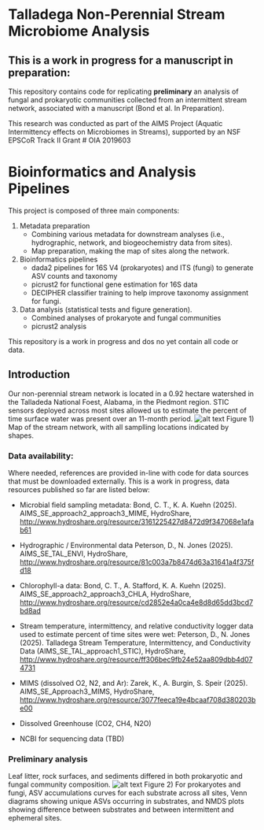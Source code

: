 # Talladega Non-Perennial Stream Microbiome Analysis
## This is a work in progress for a manuscript in preparation:

This repository contains code for replicating **preliminary** an analysis of fungal and prokaryotic communities collected from an intermittent stream network, associated with a manuscript (Bond et al. In Preparation).

This research was conducted as part of the AIMS Project (Aquatic Intermittency effects on Microbiomes in Streams), supported by an NSF EPSCoR Track II Grant # OIA 2019603

# Bioinformatics and Analysis Pipelines
This project is composed of three main components:
1) Metadata preparation
   - Combining various metadata for downstream analyses (i.e., hydrographic, network, and biogeochemistry data from sites).
   - Map preparation, making the map of sites along the network.
2) Bioinformatics pipelines
   - dada2 pipelines for 16S V4 (prokaryotes) and ITS (fungi) to generate ASV counts and taxonomy
   - picrust2 for functional gene estimation for 16S data
   - DECIPHER classifier training to help improve taxonomy assignment for fungi.
3) Data analysis (statistical tests and figure generation).
   - Combined analyses of prokaryote and fungal communities 
   - picrust2 analysis
  
This repository is a work in progress and dos no yet contain all code or data.

## Introduction
Our non-perennial stream network is located in a 0.92 hectare watershed in the Talladeda National Foest, Alabama, in the Piedmont region. 
STIC sensors deployed across most sites allowed us to estimate the percent of time surface water was present over an 11-month period.
![alt text](https://ctbond.weebly.com/uploads/1/5/2/6/152638843/tal-map-prc-wet_orig.png)
Figure 1) Map of the stream network, with all samplling locations indicated by shapes. 

### Data availability:
Where needed, references are provided in-line with code for data sources that must be downloaded externally. This is a work in progress, data resources published so far are listed below: 
- Microbial field sampling metadata:
  Bond, C. T., K. A. Kuehn (2025). AIMS_SE_approach2_approach3_MIME, HydroShare, http://www.hydroshare.org/resource/3161225427d8472d9f347068e1afab61
- Hydrographic / Environmental data
  Peterson, D., N. Jones (2025). AIMS_SE_TAL_ENVI, HydroShare, http://www.hydroshare.org/resource/81c003a7b8474d63a31641a4f375fd18
- Chlorophyll-a data:
  Bond, C. T., A. Stafford, K. A. Kuehn (2025). AIMS_SE_approach2_approach3_CHLA, HydroShare, http://www.hydroshare.org/resource/cd2852e4a0ca4e8d8d65dd3bcd7bd8ad
- Stream temperature, intermittency, and relative conductivity logger data used to estimate percent of time sites were wet:
  Peterson, D., N. Jones (2025). Talladega Stream Temperature, Intermittency, and Conductivity Data (AIMS_SE_TAL_approach1_STIC), HydroShare, http://www.hydroshare.org/resource/ff306bec9fb24e52aa809dbb4d074731
- MIMS (dissolved O2, N2, and Ar):
  Zarek, K., A. Burgin, S. Speir (2025). AIMS_SE_Approach3_MIMS, HydroShare, http://www.hydroshare.org/resource/3077feeca19e4bcaaf708d380203be00
- Dissolved Greenhouse (CO2, CH4, N2O)

- NCBI for sequencing data (TBD)

### Preliminary analysis
Leaf litter, rock surfaces, and sediments differed in both prokaryotic and fungal community composition. 
![alt text](https://ctbond.weebly.com/uploads/1/5/2/6/152638843/overview-05-14-2025_orig.png)
Figure 2) For prokaryotes and fungi, ASV accumulations curves for each substrate across all sites, Venn diagrams showing unique ASVs occurring in substrates, and NMDS plots showing difference between substrates and between intermittent and ephemeral sites. 
